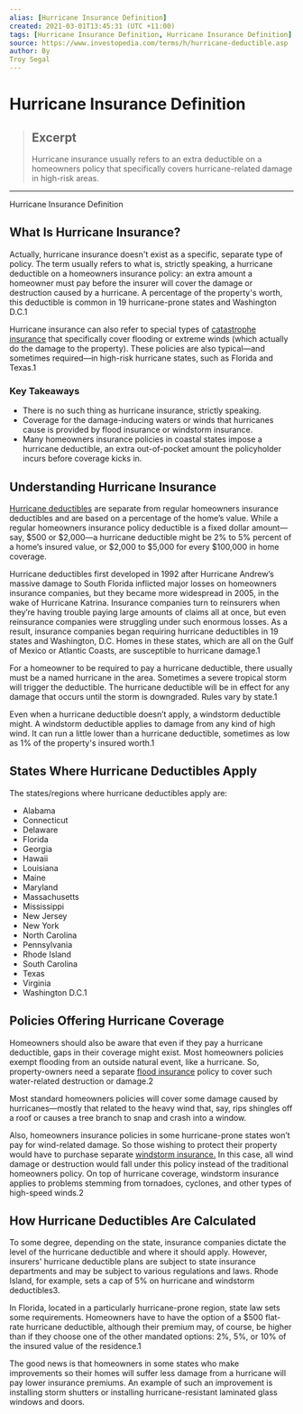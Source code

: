 ```yaml
---
alias: [Hurricane Insurance Definition]
created: 2021-03-01T13:45:31 (UTC +11:00)
tags: [Hurricane Insurance Definition, Hurricane Insurance Definition]
source: https://www.investopedia.com/terms/h/hurricane-deductible.asp
author: By
Troy Segal
---
```


# Hurricane Insurance Definition

> ## Excerpt
> Hurricane insurance usually refers to an extra deductible on a homeowners policy that specifically covers hurricane-related damage in high-risk areas.

---

Hurricane Insurance Definition
## What Is Hurricane Insurance?

Actually, hurricane insurance doesn't exist as a specific, separate type of policy. The term usually refers to what is, strictly speaking, a hurricane deductible on a homeowners insurance policy: an extra amount a homeowner must pay before the insurer will cover the damage or destruction caused by a hurricane. A percentage of the property's worth, this deductible is common in 19 hurricane-prone states and Washington D.C.1

Hurricane insurance can also refer to special types of [catastrophe insurance](https://www.investopedia.com/terms/c/catastrophe-insurance.asp) that specifically cover flooding or extreme winds (which actually do the damage to the property). These policies are also typical—and sometimes required—in high-risk hurricane states, such as Florida and Texas.1

### Key Takeaways

-   There is no such thing as hurricane insurance, strictly speaking.
-   Coverage for the damage-inducing waters or winds that hurricanes cause is provided by flood insurance or windstorm insurance.
-   Many homeowners insurance policies in coastal states impose a hurricane deductible, an extra out-of-pocket amount the policyholder incurs before coverage kicks in.

## Understanding Hurricane Insurance

[Hurricane deductibles](https://www.investopedia.com/articles/personal-finance/071114/hurricane-insurance-deductible-fact-sheet.asp) are separate from regular homeowners insurance deductibles and are based on a percentage of the home’s value. While a regular homeowners insurance policy deductible is a fixed dollar amount—say, $500 or $2,000—a hurricane deductible might be 2% to 5% percent of a home’s insured value, or $2,000 to $5,000 for every $100,000 in home coverage.

Hurricane deductibles first developed in 1992 after Hurricane Andrew’s massive damage to South Florida inflicted major losses on homeowners insurance companies, but they became more widespread in 2005, in the wake of Hurricane Katrina. Insurance companies turn to reinsurers when they’re having trouble paying large amounts of claims all at once, but even reinsurance companies were struggling under such enormous losses. As a result, insurance companies began requiring hurricane deductibles in 19 states and Washington, D.C. Homes in these states, which are all on the Gulf of Mexico or Atlantic Coasts, are susceptible to hurricane damage.1

For a homeowner to be required to pay a hurricane deductible, there usually must be a named hurricane in the area. Sometimes a severe tropical storm will trigger the deductible. The hurricane deductible will be in effect for any damage that occurs until the storm is downgraded. Rules vary by state.1

Even when a hurricane deductible doesn’t apply, a windstorm deductible might. A windstorm deductible applies to damage from any kind of high wind. It can run a little lower than a hurricane deductible, sometimes as low as 1% of the property's insured worth.1

## States Where Hurricane Deductibles Apply

The states/regions where hurricane deductibles apply are:

-   Alabama
-   Connecticut
-   Delaware
-   Florida
-   Georgia
-   Hawaii
-   Louisiana
-   Maine
-   Maryland
-   Massachusetts
-   Mississippi
-   New Jersey
-   New York
-   North Carolina
-   Pennsylvania
-   Rhode Island
-   South Carolina
-   Texas
-   Virginia
-   Washington D.C.1

## Policies Offering Hurricane Coverage

Homeowners should also be aware that even if they pay a hurricane deductible, gaps in their coverage might exist. Most homeowners policies exempt flooding from an outside natural event, like a hurricane. So, property-owners need a separate [flood insurance](https://www.investopedia.com/terms/f/flood-insurance.asp) policy to cover such water-related destruction or damage.2

Most standard homeowners policies will cover some damage caused by hurricanes—mostly that related to the heavy wind that, say, rips shingles off a roof or causes a tree branch to snap and crash into a window.

Also, homeowners insurance policies in some hurricane-prone states won’t pay for wind-related damage. So those wishing to protect their property would have to purchase separate [windstorm insurance.](https://www.investopedia.com/terms/w/windstorm-insurance.asp) In this case, all wind damage or destruction would fall under this policy instead of the traditional homeowners policy. On top of hurricane coverage, windstorm insurance applies to problems stemming from tornadoes, cyclones, and other types of high-speed winds.2

## How Hurricane Deductibles Are Calculated

To some degree, depending on the state, insurance companies dictate the level of the hurricane deductible and where it should apply. However, insurers' hurricane deductible plans are subject to state insurance departments and may be subject to various regulations and laws. Rhode Island, for example, sets a cap of 5% on hurricane and windstorm deductibles3.

In Florida, located in a particularly hurricane-prone region, state law sets some requirements. Homeowners have to have the option of a $500 flat-rate hurricane deductible, although their premium may, of course, be higher than if they choose one of the other mandated options: 2%, 5%, or 10% of the insured value of the residence.1

The good news is that homeowners in some states who make improvements so their homes will suffer less damage from a hurricane will pay lower insurance premiums. An example of such an improvement is installing storm shutters or installing hurricane-resistant laminated glass windows and doors.
